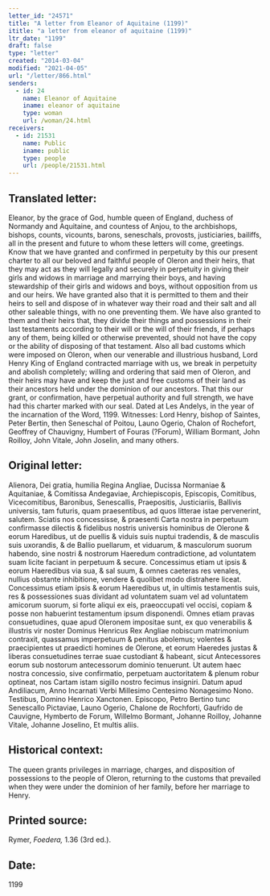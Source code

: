 ```yaml
---
letter_id: "24571"
title: "A letter from Eleanor of Aquitaine (1199)"
ititle: "a letter from eleanor of aquitaine (1199)"
ltr_date: "1199"
draft: false
type: "letter"
created: "2014-03-04"
modified: "2021-04-05"
url: "/letter/866.html"
senders:
  - id: 24
    name: Eleanor of Aquitaine
    iname: eleanor of aquitaine
    type: woman
    url: /woman/24.html
receivers:
  - id: 21531
    name: Public
    iname: public
    type: people
    url: /people/21531.html
---
```

<h2> Translated letter:</h2>Eleanor, by the grace of God, humble queen of England, duchess of Normandy and Aquitaine, and countess of Anjou, to the archbishops, bishops, counts, vicounts, barons, seneschals, provosts, justiciaries, bailiffs, all in the present and future to whom these letters will come, greetings.
Know that we have granted and confirmed in perpetuity by this our present charter to all our beloved and faithful people of Oleron and their heirs, that they may act as they will legally and securely in perpetuity in giving their girls and widows in marriage and marrying their boys, and having stewardship of their girls and widows and boys, without opposition from us and our heirs.
We have granted also that it is permitted to them and their heirs to sell and dispose of in whatever way their road and their salt and all other saleable things, with no one preventing them.  We have also granted to them and their heirs that, they divide their things and possessions in their last testaments according to their will or the will of their friends, if perhaps any of them, being killed or otherwise prevented, should not have the copy or the ability of disposing of that testament.
Also all bad customs which were imposed on Oleron, when our venerable and illustrious husband, Lord Henry King of England contracted marriage with us, we break in perpetuity and abolish completely; willing and ordering that said men of Oleron, and their heirs may have and keep the just and free customs of their land as their ancestors held under the dominion of our ancestors.
That this our grant, or confirmation, have perpetual authority and full strength, we have had this charter marked with our seal.
Dated at Les Andelys, in the year of the incarnation of the Word, 1199.
Witnesses:
Lord Henry, bishop of Saintes,
Peter Bertin, then Seneschal of Poitou,
Launo Ogerio,
Chalon of Rochefort,
Geoffrey of Chauvigny,
Humbert of Fouras (?Forum),
William Bormant,
John Roilloy,
John Vitale,
John Joselin,
and many others.
<h2 class="mt-4"> Original letter:</h2>Alienora, Dei gratia, humilia Regina Angliae, Ducissa Normaniae & Aquitaniae, & Comitissa Andegaviae, Archiepiscopis, Episcopis, Comitibus, Vicecomitibus, Baronibus, Senescallis, Praepositis, Justiciariis, Ballivis universis, tam futuris, quam praesentibus, ad quos litterae istae pervenerint, salutem.
Sciatis nos concessisse, & praesenti Carta nostra in perpetuum confirmasse dilectis & fidelibus nostris universis hominibus de Olerone & eorum Haredibus, ut de puellis & viduis suis nuptui tradendis, & de masculis suis uxorandis, & de Ballio puellarum, et viduarum, & masculorum suorum habendo, sine nostri & nostrorum Haeredum contradictione, ad voluntatem suam licite faciant in perpetuum & secure.
Concessimus etiam ut ipsis & eorum Haeredibus via sua, & sal suum, & omnes caeteras res venales, nullius obstante inhibitione, vendere & quolibet modo distrahere liceat.
Concessimus etiam ipsis & eorum Haeredibus ut, in ultimis testamentis suis, res & possessiones suas dividant ad voluntatem suam vel ad voluntatem amicorum suorum, si forte aliqui ex eis, praeoccupati vel occisi, copiam & posse non habuerint testamentum ipsum disponendi.
Omnes etiam pravas consuetudines, quae apud Oleronem impositae sunt, ex quo venerabilis & illustris vir noster Dominus Henricus Rex Angliae nobiscum matrimonium contraxit, quassamus imperpetuum & penitus abolemus; volentes & praecipientes ut praedicti homines de Olerone, et eorum Haeredes justas & liberas consuetudines terrae suae custodiant & habeant, sicut Antecessores eorum sub nostorum antecessorum dominio tenuerunt.
Ut autem haec nostra concessio, sive confirmatio, perpetuam auctoritatem & plenum robur optineat, nos Cartam istam sigillo nostro fecimus insigniri.  Datum apud Andiliacum, Anno Incarnati Verbi Millesimo Centesimo Nonagesimo Nono.
Testibus,
Domino Henrico Xanctonen. Episcopo,
Petro Bertino tunc Senescallo Pictaviae,
Launo Ogerio,
Chalone de Rochforti,
Gaufrido de Cauvigne,
Hymberto de Forum,
Willelmo Bormant,
Johanne Roilloy,
Johanne Vitale,
Johanne Joselino,
Et multis aliis.
<h2 class="mt-4"> Historical context:</h2>The queen grants privileges in marriage, charges, and disposition of possessions to the people of Oleron, returning to the customs that prevailed when they were under the dominion of her family, before her marriage to Henry.
<h2 class="mt-4"> Printed source:</h2><p>Rymer, <em>Foedera,</em> 1.36 (3rd ed.).</p><h2 class="mt-4"> Date:</h2>1199